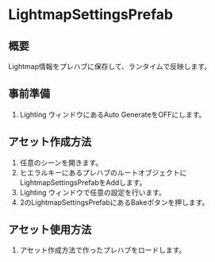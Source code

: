 # LightmapSettingsPrefab
## 概要
Lightmap情報をプレハブに保存して、ランタイムで反映します。

## 事前準備
1. Lighting ウィンドウにあるAuto GenerateをOFFにします。

## アセット作成方法
1. 任意のシーンを開きます。
2. ヒエラルキーにあるプレハブのルートオブジェクトにLightmapSettingsPrefabをAddします。
3. Lighting ウィンドウで任意の設定を行います。
4. 2のLightmapSettingsPrefabにあるBakeボタンを押します。

## アセット使用方法
1. アセット作成方法で作ったプレハブをロードします。

